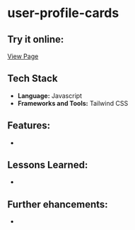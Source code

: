 # user-profile-cards

## Try it online:
[View Page](https://jerrybach98.github.io/.../)

## Tech Stack
- **Language:** Javascript
- **Frameworks and Tools:** Tailwind CSS

## Features:
* 

## Lessons Learned:
* 

## Further ehancements:
* 
